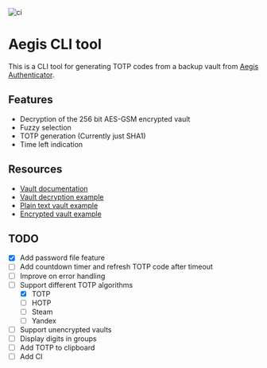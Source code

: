 ![ci](https://github.com/Granddave/aegis-rs/actions/workflows/ci.yaml/badge.svg)

# Aegis CLI tool

This is a CLI tool for generating TOTP codes from a backup vault from [Aegis Authenticator](https://github.com/beemdevelopment/Aegis).


## Features

- Decryption of the 256 bit AES-GSM encrypted vault
- Fuzzy selection
- TOTP generation (Currently just SHA1)
- Time left indication


## Resources

- [Vault documentation](https://github.com/beemdevelopment/Aegis/blob/master/docs/vault.md)
- [Vault decryption example](https://github.com/beemdevelopment/Aegis/blob/master/docs/decrypt.py)
- [Plain text vault example](https://github.com/beemdevelopment/Aegis/blob/master/app/src/test/resources/com/beemdevelopment/aegis/importers/aegis_plain.json)
- [Encrypted vault example](https://github.com/beemdevelopment/Aegis/blob/master/app/src/test/resources/com/beemdevelopment/aegis/importers/aegis_encrypted.json)


## TODO

- [x] Add password file feature
- [ ] Add countdown timer and refresh TOTP code after timeout
- [ ] Improve on error handling
- [ ] Support different TOTP algorithms
    - [x] TOTP
    - [ ] HOTP
    - [ ] Steam
    - [ ] Yandex
- [ ] Support unencrypted vaults
- [ ] Display digits in groups
- [ ] Add TOTP to clipboard
- [ ] Add CI

